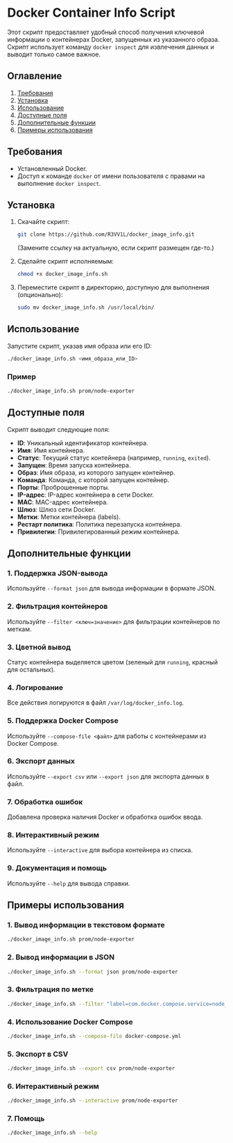 # Docker Container Info Script

Этот скрипт предоставляет удобный способ получения ключевой информации о контейнерах Docker, запущенных из указанного образа. Скрипт использует команду `docker inspect` для извлечения данных и выводит только самое важное.

## Оглавление
1. [Требования](#требования)
2. [Установка](#установка)
3. [Использование](#использование)
4. [Доступные поля](#доступные-поля)
5. [Дополнительные функции](#дополнительные-функции)
6. [Примеры использования](#примеры-использования)

## Требования

- Установленный Docker.
- Доступ к команде `docker` от имени пользователя с правами на выполнение `docker inspect`.

## Установка

1. Скачайте скрипт:
   ```bash
   git clone https://github.com/R3VV1L/docker_image_info.git
   ```
   (Замените ссылку на актуальную, если скрипт размещен где-то.)

2. Сделайте скрипт исполняемым:
   ```bash
   chmod +x docker_image_info.sh
   ```

3. Переместите скрипт в директорию, доступную для выполнения (опционально):
   ```bash
   sudo mv docker_image_info.sh /usr/local/bin/
   ```

## Использование

Запустите скрипт, указав имя образа или его ID:
```bash
./docker_image_info.sh <имя_образа_или_ID>
```

### Пример
```bash
./docker_image_info.sh prom/node-exporter
```

## Доступные поля

Скрипт выводит следующие поля:
- **ID**: Уникальный идентификатор контейнера.
- **Имя**: Имя контейнера.
- **Статус**: Текущий статус контейнера (например, `running`, `exited`).
- **Запущен**: Время запуска контейнера.
- **Образ**: Имя образа, из которого запущен контейнер.
- **Команда**: Команда, с которой запущен контейнер.
- **Порты**: Проброшенные порты.
- **IP-адрес**: IP-адрес контейнера в сети Docker.
- **MAC**: MAC-адрес контейнера.
- **Шлюз**: Шлюз сети Docker.
- **Метки**: Метки контейнера (labels).
- **Рестарт политика**: Политика перезапуска контейнера.
- **Привилегии**: Привилегированный режим контейнера.


## Дополнительные функции
### 1. **Поддержка JSON-вывода**
Используйте `--format json` для вывода информации в формате JSON.
### 2. **Фильтрация контейнеров**
Используйте `--filter <ключ=значение>` для фильтрации контейнеров по меткам.
### 3. **Цветной вывод**
Статус контейнера выделяется цветом (зеленый для `running`, красный для остальных).
### 4. **Логирование**
Все действия логируются в файл `/var/log/docker_info.log`.
### 5. **Поддержка Docker Compose**
Используйте `--compose-file <файл>` для работы с контейнерами из Docker Compose.
### 6. **Экспорт данных**
Используйте `--export csv` или `--export json` для экспорта данных в файл.
### 7. **Обработка ошибок**
Добавлена проверка наличия Docker и обработка ошибок ввода.
### 8. **Интерактивный режим**
Используйте `--interactive` для выбора контейнера из списка.
### 9. **Документация и помощь**
Используйте `--help` для вывода справки.


## Примеры использования
### 1. **Вывод информации в текстовом формате**
```bash
./docker_image_info.sh prom/node-exporter
```
### 2. **Вывод информации в JSON**
```bash
./docker_image_info.sh --format json prom/node-exporter
```
### 3. **Фильтрация по метке**
```bash
./docker_image_info.sh --filter "label=com.docker.compose.service=node_exporter" prom/node-exporter
```
### 4. **Использование Docker Compose**
```bash
./docker_image_info.sh --compose-file docker-compose.yml
```
### 5. **Экспорт в CSV**
```bash
./docker_image_info.sh --export csv prom/node-exporter
```
### 6. **Интерактивный режим**
```bash
./docker_image_info.sh --interactive prom/node-exporter
```
### 7. **Помощь**
```bash
./docker_image_info.sh --help
```
